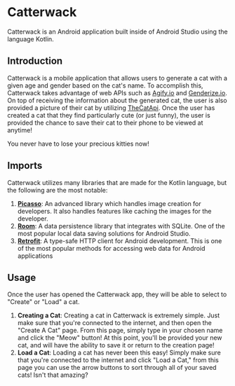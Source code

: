 # Catterwack

Catterwack is an Android application built inside of Android Studio using the language Kotlin.

## Introduction

Catterwack is a mobile application that allows users to generate a cat with a given age and gender based on the cat's name. To accomplish this, Catterwack takes advantage of web APIs such as [Agify.io](https://agify.io/) and [Genderize.io](https://genderize.io/). On top of receiving the information about the generated cat, the user is also provided a picture of their cat by utilizing [TheCatApi](https://docs.thecatapi.com/). Once the user has created a cat that they find particularly cute (or just funny), the user is provided the chance to save their cat to their phone to be viewed at anytime!

You never have to lose your precious kitties now!

## Imports
Catterwack utilizes many libraries that are made for the Kotlin language, but the following are the most notable:
1. **[Picasso](https://square.github.io/picasso/)**: An advanced library which handles image creation for developers. It also handles features like caching the images for the developer.
2. **[Room](https://developer.android.com/training/data-storage/room)**: A data persistence library that integrates with SQLite. One of the most popular local data saving solutions for Android Studio.
3. **[Retrofit](https://square.github.io/retrofit/)**: A type-safe HTTP client for Android development. This is one of the most popular methods for accessing web data for Android applications

## Usage
Once the user has opened the Catterwack app, they will be able to select to "Create" or "Load" a cat.
1. **Creating a Cat**: Creating a cat in Catterwack is extremely simple. Just make sure that you're connected to the internet, and then open the "Create A Cat" page. From this page, simply type in your chosen name and click the "Meow" button! At this point, you'll be provided your new cat, and will have the ability to save it or return to the creation page!
2. **Load a Cat**: Loading a cat has never been this easy! Simply make sure that you're connected to the internet and click "Load a Cat," from this page you can use the arrow buttons to sort through all of your saved cats! Isn't that amazing?